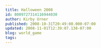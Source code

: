 ```yaml
---
title: Halloween 2008
id: 8009727314116944030
author: Kirby Urner
published: 2008-10-31T20:49:00.000-07:00
updated: 2008-11-01T12:39:07.138-07:00
blog: world_game
tags: 
---
```


